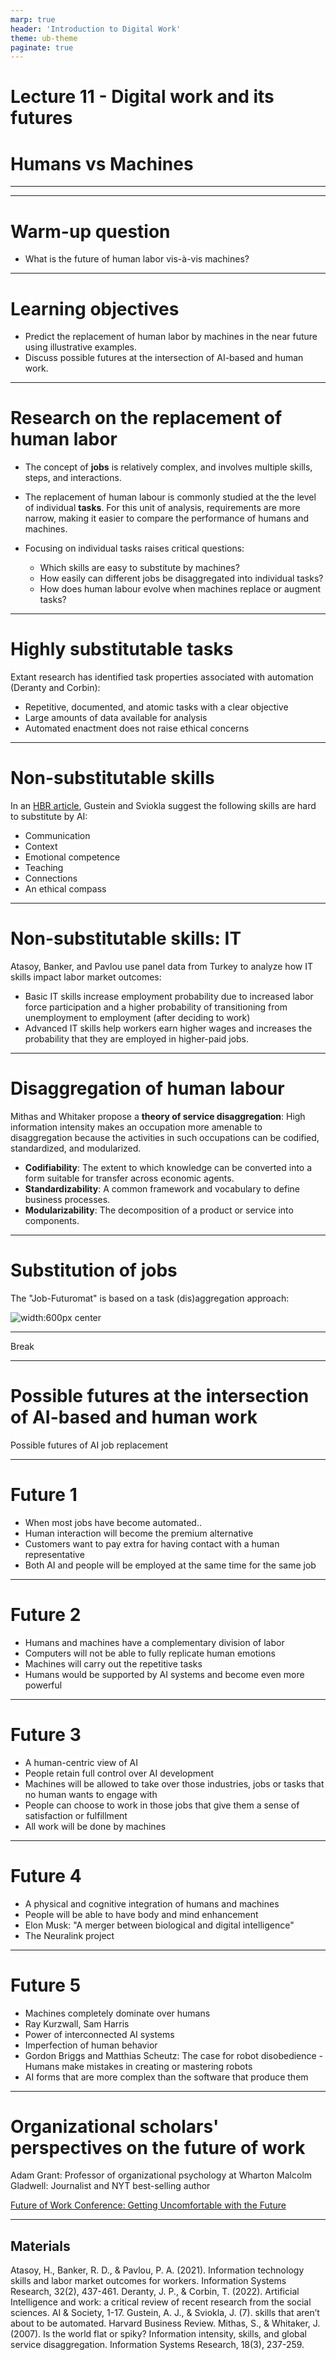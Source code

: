 ```yaml
---
marp: true
header: 'Introduction to Digital Work'
theme: ub-theme
paginate: true
---
```


<!-- _class: lead -->

# Lecture 11 - Digital work and its futures

# Humans vs Machines

---

<!-- _class: overview_part_5 -->

---

# Warm-up question

- What is the future of human labor vis-à-vis machines?

<!-- 
- What are the key challenges in the future of work?

Simon Sinek: there's a lot in the air right now / nobody knows exactly where it will land
- example: remote work (people telling their managers that they've moved to Florida / Twitter calling back employees)

world economic forum:
https://www.youtube.com/watch?v=EuDnSqAo784


https://www.youtube.com/watch?v=JyTqt5G-phs

- Use videos to illustrate trends / get experts assessments

nice AI/automation/robotics examples (6 years old but interesting)
https://www.youtube.com/watch?v=dRw4d2Si8LA
-->


---

# Learning objectives

- Predict the replacement of human labor by machines in the near future using illustrative examples.
- Discuss possible futures at the intersection of AI-based and human work.

---

# Research on the replacement of human labor

- The concept of **jobs** is relatively complex, and involves multiple skills, steps, and interactions.

- The replacement of human labour is commonly studied at the the level of individual **tasks**. For this unit of analysis, requirements are more narrow, making it easier to compare the performance of humans and machines.

- Focusing on individual tasks raises critical questions:

    - Which skills are easy to substitute by machines?
    - How easily can different jobs be disaggregated into individual tasks?
    - How does human labour evolve when machines replace or augment tasks? 

<!-- 
Example of a nurse: quality of care, emotional, clinical, administration, collaboration/learning
Example of a radiological diagnosis: True or False.

Note : the same disaggregation questions were asked in the outsourcing context (basically lowering the cost of human labor)

part of the equation could be customer self-service
-->

---

# Highly substitutable tasks

Extant research has identified task properties associated with automation (Deranty and Corbin): 

- Repetitive, documented, and atomic tasks with a clear objective
- Large amounts of data available for analysis
- Automated enactment does not raise ethical concerns

<!--
also: MithasWhitaker2007 Table 2
 - Routine (low-context) environments
f-->

---

# Non-substitutable skills

In an [HBR article](https://hbr.org/2018/07/7-skills-that-arent-about-to-be-automated), Gustein and Sviokla suggest the following skills are hard to substitute by AI:

- Communication
- Context
- Emotional competence
- Teaching
- Connections
- An ethical compass

<!-- 
TODO : Analyze the paper and link it
-> TBD: discuss (e.g., teaching: MOOC?)

teaching: the authors refer more to on-the-job training
-->

---

# Non-substitutable skills: IT

Atasoy, Banker, and Pavlou use panel data from Turkey to analyze how IT skills impact labor market outcomes:

- Basic IT skills increase employment probability due to increased labor force participation and a higher probability of transitioning from unemployment to employment (after deciding to work)
- Advanced IT skills help workers earn higher wages and increases the probability that they are employed in higher-paid jobs.

<!--
Note: similar to digital (technical) skills (in the first lectures)
[[AtasoyBankerPavlou2021]]
-->

--- 

# Disaggregation of human labour

Mithas and Whitaker propose a **theory of service disaggregation**: High information intensity makes an occupation more amenable to disaggregation because the activities in such occupations can be codified, standardized, and modularized.

- **Codifiability**: The extent to which knowledge can be converted into a form suitable for transfer across economic agents.
- **Standardizability**: A common framework and vocabulary to define business processes.
- **Modularizability**: The decomposition of a product or service into components.

<!-- 
TODO : check Table 1 for examples
 
<->
"high information-intensity and high-skill occupations appear to be relatively less vulnerable to global disaggregation."
-->
---

# Substitution of jobs

The "Job-Futuromat" is based on a task (dis)aggregation approach:

![width:600px center](futuromat.png)

<!-- 
- Man vs. machine (AI) discussions am Beispiel des [Job-Futuromat](https://job-futuromat.iab.de/) (Methode: Industrienahe Erhebung/Dekomposition in Kernanforderungen Analyse des Substituierbarkeitspotentials)
- IAB Substituierbarkeitspotentiale.pdf
-> give examples
 -->
---


Break

---

# Possible futures at the intersection of AI-based and human work

Possible futures of AI job replacement


<!-- https://www.coursera.org/learn/ai-business-future-of-work/lecture/WEV1z/a-theory-of-ai-job-replacement -->

---

# Future 1

- When most jobs have become automated..
- Human interaction will become the premium alternative
- Customers want to pay extra for having contact with a human representative
- Both AI and people will be employed at the same time for the same job

---

# Future 2

- Humans and machines have a complementary division of labor
- Computers will not be able to fully replicate human emotions
- Machines will carry out the repetitive tasks
- Humans would be supported by AI systems and become even more powerful

<!-- 
(uncanny valley)
-->
---

# Future 3

- A human-centric view of AI
- People retain full control over AI development
- Machines will be allowed to take over those industries, jobs or tasks that no human wants to engage with
- People can choose to work in those jobs that give them a sense of satisfaction or fulfillment
- All work will be done by machines

---

# Future 4

- A physical and cognitive integration of humans and machines
- People will be able to have body and mind enhancement
- Elon Musk: "A merger between biological and digital intelligence"
- The Neuralink project

---

# Future 5

- Machines completely dominate over humans
- Ray Kurzwall, Sam Harris
- Power of interconnected AI systems
- Imperfection of human behavior
- Gordon Briggs and Matthias Scheutz:  The case for robot disobedience
-Humans make mistakes in creating or mastering robots
- AI forms that are more complex than the software that produce them

<!--
AI industry leaders: threat:
https://www.nytimes.com/2023/05/30/technology/ai-threat-warning.html
AI in organizational work impacts society (e.g., Facebook/fake news...)

drone "apparently" attacking commander
https://www.theregister.com/2023/06/02/ai_drone_simulation/


# Societal discourse and regulatory measures

EU: responsible AI

Challenges: when to prefer AI or human decisions
- decision process: Cognitive biases vs. training data problems
- decision outcome: ethical, "optimal", ... 

AI - also: Quantum Computing -->

---

# Organizational scholars' perspectives on the future of work

Adam Grant: Professor of organizational psychology at Wharton
Malcolm Gladwell: Journalist and NYT best-selling author

[Future of Work Conference: Getting Uncomfortable with the Future](https://www.youtube.com/watch?v=jH7IvThAoH0)

<!-- 
Grant: influential management thinker, youngest tenured professor at Wharton, 4x Org science, Books, 7x best professor at Wharton (by students)....
Gladwell: Journalist with honorary doctorates and best-sellers: outliers was nr1 on the NYT best seller list for three months
-->

---

## Materials

Atasoy, H., Banker, R. D., & Pavlou, P. A. (2021). Information technology skills and labor market outcomes for workers. Information Systems Research, 32(2), 437-461.
Deranty, J. P., & Corbin, T. (2022). Artificial Intelligence and work: a critical review of recent research from the social sciences. AI & Society, 1-17.
Gustein, A. J., & Sviokla, J. (7). skills that aren’t about to be automated. Harvard Business Review.
Mithas, S., & Whitaker, J. (2007). Is the world flat or spiky? Information intensity, skills, and global service disaggregation. Information Systems Research, 18(3), 237-259.

<!--
TBD: blockchain networks/DAO and the implications/opportunities for the future of work (trust, disintermediation/direct interaction with objects)


ChatGPT:
- used as a coding co-pilot 
- Banned on UNSW campus
- example task for students: find the sources that led to a ChatGPT response
- potential pitfall: ChatGPT content is copyright licensed
- Blair Wang: potential way of addressing ChatGPT: include figures/diagrams (ChatGPT cannot do that yet), or require reflection related to the team

Check works of Tina Klüwer

Comparison: Humans vs. machines

[[JainPadmanabhanPavlouEtAl2018]]: ... the main intellectual advances will be made by men and computers working together in intimate association. (Licklider 1960)

Machines outperform humans in (most traditional economic measures)
- reliability (errors)
- cost of operation (think: production of intangible artefacts: cost of copying/... is close to zero)
- mechanical precision (surgeons)
- computational power
Humans outperform machines (more important when "basic needs" are met / Maslow?)
- compassion
- fairness
- democracy
- fulfillment
 
Futuromat: substituierbarkeit von Berufen
http://doku.iab.de/kurzber/2018/kb0418.pdf
-   Automatization (robots), industry 4.0 -> replace particular types of labor
- Machine capabilities: from powering the conveyor belt to surpassing surgeons in precision

- Types of digital work (classification)

- Digital work (Definition? - ggf. Begriff prägen? Bereiche klären: IT/Produktion/...?), Prozess, Verhalten, Technologie
- TBD: Competences for digital work (TBD),

-- Next chapters: implicitly: excell individually, excell in a team, excell with a crowd --> 
